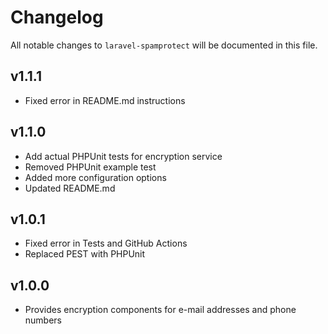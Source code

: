 # Changelog

All notable changes to `laravel-spamprotect` will be documented in this file.

## v1.1.1
- Fixed error in README.md instructions

## v1.1.0
- Add actual PHPUnit tests for encryption service
- Removed PHPUnit example test
- Added more configuration options
- Updated README.md

## v1.0.1
- Fixed error in Tests and GitHub Actions
- Replaced PEST with PHPUnit

## v1.0.0
- Provides encryption components for e-mail addresses and phone numbers

